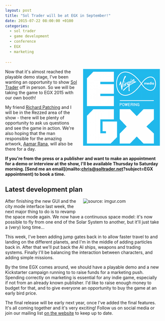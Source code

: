```yaml
---
layout: post
title: "Sol Trader will be at EGX in September!"
date: 2015-07-22 08:00:00 +0100
categories:
  - sol trader
  - game development
  - conference
  - EGX
  - marketing

---
```


<img style='float: right; padding: 0 0 20px 20px; width: 250px' src='/files/egx.png' alt='EGX logo'/>

Now that it's almost reached the playable demo stage, I've been wanting an opportunity to show [Sol Trader](http://soltrader.net) off in person. So we will be taking the game to EGX 2015 with our own booth!

My friend [Richard Patching](http://twitter.com/patchfx) and I will be in the Rezzed area of the show - there will be plenty of opportunity to ask us questions and see the game in action. We're also hoping that the man responsible for the amazing artwork, [Aamar Rana](https://www.linkedin.com/pub/aamar-rana/1/799/651), will also be there for a day.

**If you're from the press or a publisher and want to make an appointment for a demo or interview at the show, I'll be available Thursday to Saturday morning. [Send me an email](mailto:chris@soltrader.net?subject=EGX appointment) to book a time.**

## Latest development plan

<a href="http://imgur.com/5BGQzgs"><img src="http://i.imgur.com/5BGQzgs.png" title="source: imgur.com" style='float: right; padding: 0 0 20px 20px; width: 250px'/></a>

After finishing the new GUI and the city mode interface last week, the next
major thing to do is to revamp the space mode again. We now have a continuous
space model: it's now possible to fly from one end of the Solar System to
another, but it'll just take a (very) long time...

This week, I've been adding jump gates back in to allow faster travel to and
landing on the different planets, and I'm in the middle of adding particles
back in. After that we'll put back the AI ships, weapons and trading systems.
Finally I'll be balancing the interaction between characters, and adding simple
missions.

By the time EGX comes around, we should have a playable demo and a new
Kickstarter campaign running to to raise funds for a marketing push. Spending
correctly on marketing is essential for any indie game, especially if not from
an already known publisher. I'd like to raise enough money to budget for that,
and to give everyone an opportunity to buy the game at an early bird price.

The final release will be early next year, once I've added the final features.
It's all coming together and it's very exciting! Follow us on social media or join our mailing list [on the website](http://soltrader.net) to keep up to date.
